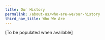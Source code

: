 ```yaml
---
title: Our History
permalink: /about-us/who-are-we/our-history
third_nav_title: Who We Are
---
```

[To be populated when available]